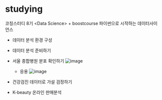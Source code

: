 # studying
코칭스터디 8기 &lt;Data Science> + boostcourse 파이썬으로 시작하는 데이터사이언스
  - 데이터 분석 환경 구성
  - 데이터 분석 준비하기
  - 서울 종합병원 분포 확인하기
  ![image](https://user-images.githubusercontent.com/64434085/200158588-adc384d4-e912-4e48-a238-235d6a4365fc.png)
  
    - 응용
      ![image](https://user-images.githubusercontent.com/64434085/200171001-a29f4b1a-c8a0-4af0-abc3-5594f0cf68a7.png)
  - 건강검진 데이터로 가설 검정하기
  - K-beauty 온라인 판매분석
